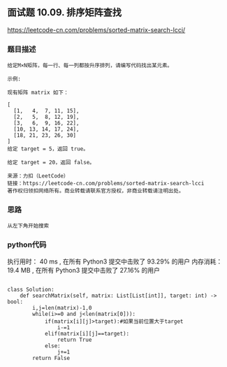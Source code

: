 ## 面试题 10.09. 排序矩阵查找


https://leetcode-cn.com/problems/sorted-matrix-search-lcci/


### 题目描述

```
给定M×N矩阵，每一行、每一列都按升序排列，请编写代码找出某元素。

示例:

现有矩阵 matrix 如下：

[
  [1,   4,  7, 11, 15],
  [2,   5,  8, 12, 19],
  [3,   6,  9, 16, 22],
  [10, 13, 14, 17, 24],
  [18, 21, 23, 26, 30]
]
给定 target = 5，返回 true。

给定 target = 20，返回 false。

来源：力扣（LeetCode）
链接：https://leetcode-cn.com/problems/sorted-matrix-search-lcci
著作权归领扣网络所有。商业转载请联系官方授权，非商业转载请注明出处。

```



### 思路

```
从左下角开始搜索

```



### python代码
执行用时：
40 ms
, 在所有 Python3 提交中击败了
93.29%
的用户
内存消耗：
19.4 MB
, 在所有 Python3 提交中击败了
27.16%
的用户
```

class Solution:
    def searchMatrix(self, matrix: List[List[int]], target: int) -> bool:
        i,j=len(matrix)-1,0
        while(i>=0 and j<len(matrix[0])):
            if(matrix[i][j]>target):#如果当前位置大于target
                i-=1
            elif(matrix[i][j]==target):
                return True
            else:
                j+=1
        return False


```


